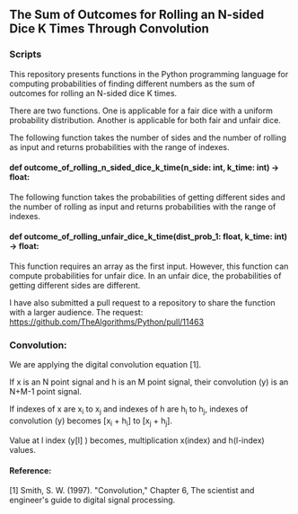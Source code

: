 ## The Sum of Outcomes for Rolling an N-sided Dice K Times Through Convolution

### Scripts

This repository presents functions in the Python programming language for computing probabilities of finding different numbers as the sum of outcomes for rolling an N-sided dice K times.

There are two functions. One is applicable for a fair dice with a uniform probability distribution. Another is applicable for both fair and unfair dice.

The following function takes the number of sides and the number of rolling as input and returns probabilities with the range of indexes.
#### def outcome_of_rolling_n_sided_dice_k_time(n_side: int, k_time: int) -> float:

The following function takes the probabilities of getting different sides and the number of rolling as input and returns probabilities with the range of indexes.
#### def outcome_of_rolling_unfair_dice_k_time(dist_prob_1: float, k_time: int) -> float:
This function requires an array as the first input. However, this function can compute probabilities for unfair dice. In an unfair dice, the probabilities of getting different sides are different.

I have also submitted a pull request to a repository to share the function with a larger audience.
The request: https://github.com/TheAlgorithms/Python/pull/11463


### Convolution:
We are applying the digital convolution equation [1].

If x is an N point signal and h is an M point signal, their convolution (y) is an N+M-1 point signal. 

If indexes of x are x<sub>i</sub> to x<sub>j</sub> and indexes of h are h<sub>i</sub> to h<sub>j</sub>, indexes of convolution (y) becomes [x<sub>i</sub> + h<sub>i</sub>] to [x<sub>j</sub> + h<sub>j</sub>].

Value at l index (y[l] ) becomes, multiplication x(index) and h(l-index) values. 

#### Reference:
[1] Smith, S. W. (1997). "Convolution," Chapter 6, The scientist and engineer's guide to digital signal processing.
